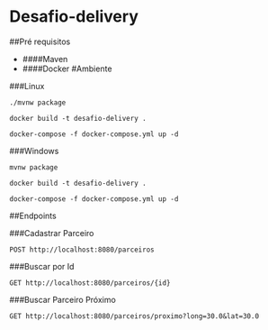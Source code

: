 # Desafio-delivery

##Pré requisitos
- ####Maven 
- ####Docker
#Ambiente


###Linux

```
./mvnw package 
``` 

```
docker build -t desafio-delivery .
``` 

```
docker-compose -f docker-compose.yml up -d
``` 

###Windows

```
mvnw package 
``` 

```
docker build -t desafio-delivery .
``` 

```
docker-compose -f docker-compose.yml up -d
``` 

##Endpoints


###Cadastrar Parceiro

```
POST http://localhost:8080/parceiros
``` 

###Buscar por Id

```
GET http://localhost:8080/parceiros/{id}
``` 

###Buscar Parceiro Próximo

```
GET http://localhost:8080/parceiros/proximo?long=30.0&lat=30.0
``` 



